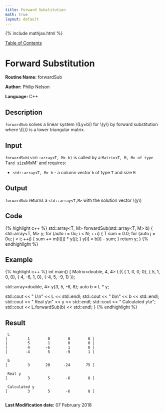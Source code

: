 ```yaml
---
title: Forward Substitution
math: true
layout: default
---
```


{% include mathjax.html %}

<a href="https://philipnelson5.github.io/MATH5620/SoftwareManual"> Table of Contents </a>
# Forward Substitution

**Routine Name:** forwardSub

**Author:** Philip Nelson

**Language:** C++

## Description

`forwardSub` solves a linear system \\(Ly=b\\) for \\(y\\) by forward substitution where \\(L\\) is a lower triangular matrix.

## Input

`forwardSub(std::array<T, M> b)` is called by a `Matrix<T, M, M> of type `T` and size `MxM` and requires:

* `std::array<T, M> b` - a column vector `b` of type `T` and size `M`

## Output

`forwardSub` returns a `std::array<T,M>` with the solution vector \\(y\\)

## Code
{% highlight c++ %}
std::array<T, M> forwardSub(std::array<T, M> b)
{
  std::array<T, M> y;
  for (auto i = 0u; i < N; ++i)
  {
    T sum = 0.0;
    for (auto j = 0u; j < i; ++j)
    {
      sum += m[i][j] * y[j];
    }
    y[i] = b[i] - sum;
  }
  return y;
}
{% endhighlight %}

## Example
{% highlight c++ %}
int main()
{
  Matrix<double, 4, 4> L({ { 1,  0,  0,  0},
                           { 5,  1,  0,  0},
                           { 4, -6,  1,  0},
                           {-4,  5, -9,  1} });

  std::array<double, 4> y{3, 5, -6, 8};
  auto b = L * y;

  std::cout << " L\n" << L << std::endl;
  std::cout << " b\n" << b << std::endl;
  std::cout << " Real y\n" << y << std::endl;
  std::cout << " Calculated y\n";
  std::cout << L.forwardSub(b) << std::endl;
}
{% endhighlight %}

## Result
```
 L
|         1        0        0        0 |
|         5        1        0        0 |
|         4       -6        1        0 |
|        -4        5       -9        1 |

 b
[         3       20      -24       75 ]

 Real y
[         3        5       -6        8 ]

 Calculated y
[         3        5       -6        8 ]


```

**Last Modification date:** 07 February 2018
